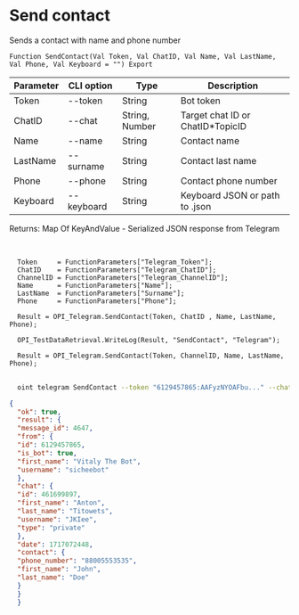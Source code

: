 ﻿---
sidebar_position: 9
---

# Send contact
 Sends a contact with name and phone number



`Function SendContact(Val Token, Val ChatID, Val Name, Val LastName, Val Phone, Val Keyboard = "") Export`

  | Parameter | CLI option | Type | Description |
  |-|-|-|-|
  | Token | --token | String | Bot token |
  | ChatID | --chat | String, Number | Target chat ID or ChatID*TopicID |
  | Name | --name | String | Contact name |
  | LastName | --surname | String | Contact last name |
  | Phone | --phone | String | Contact phone number |
  | Keyboard | --keyboard | String | Keyboard JSON or path to .json |

  
  Returns:  Map Of KeyAndValue - Serialized JSON response from Telegram

<br/>




```bsl title="Code example"
  Token     = FunctionParameters["Telegram_Token"];
  ChatID    = FunctionParameters["Telegram_ChatID"];
  ChannelID = FunctionParameters["Telegram_ChannelID"];
  Name      = FunctionParameters["Name"];
  LastName  = FunctionParameters["Surname"];
  Phone     = FunctionParameters["Phone"];
  
  Result = OPI_Telegram.SendContact(Token, ChatID , Name, LastName, Phone);
  
  OPI_TestDataRetrieval.WriteLog(Result, "SendContact", "Telegram");
  
  Result = OPI_Telegram.SendContact(Token, ChannelID, Name, LastName, Phone);
```



```sh title="CLI command example"
    
  oint telegram SendContact --token "6129457865:AAFyzNYOAFbu..." --chat "461699897" --name "John" --surname "Doe" --phone "88005553535" --keyboard %keyboard%

```

```json title="Result"
{
  "ok": true,
  "result": {
  "message_id": 4647,
  "from": {
  "id": 6129457865,
  "is_bot": true,
  "first_name": "Vitaly The Bot",
  "username": "sicheebot"
  },
  "chat": {
  "id": 461699897,
  "first_name": "Anton",
  "last_name": "Titowets",
  "username": "JKIee",
  "type": "private"
  },
  "date": 1717072448,
  "contact": {
  "phone_number": "88005553535",
  "first_name": "John",
  "last_name": "Doe"
  }
  }
  }
```
